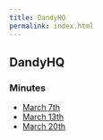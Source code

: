 ```yaml
---
title: DandyHQ
permalink: index.html
---
```


## DandyHQ

### Minutes
* [March 7th](minutes/2017-03-07.md)
* [March 13th](minutes/2017-03-13.md)
* [March 20th](minutes/2017-03-20.md)
